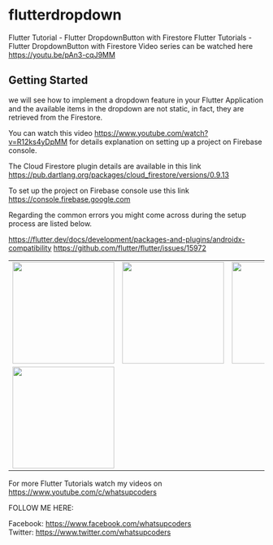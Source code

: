 # flutterdropdown

Flutter Tutorial - Flutter DropdownButton with Firestore
Flutter Tutorials - Flutter DropdownButton with Firestore Video series can be watched here https://youtu.be/pAn3-cqJ9MM

## Getting Started

we will see how to implement a dropdown feature in your Flutter Application and the available items in the dropdown
 are not static, in fact, they are retrieved from the Firestore.
 
 
 You can watch this video https://www.youtube.com/watch?v=R12ks4yDpMM for details explanation on setting up a project on Firebase console.

The Cloud Firestore plugin details are available in this link 
https://pub.dartlang.org/packages/cloud_firestore/versions/0.9.13

To set up the project on Firebase console use this link https://console.firebase.google.com

Regarding the common errors you might come across during the setup process are listed below.

https://flutter.dev/docs/development/packages-and-plugins/androidx-compatibility
https://github.com/flutter/flutter/issues/15972 

<div style="text-align: center">
    <table>
        <tr>
            <td style="text-align: center">
                    <img src="https://github.com/whatsupcoders/FlutterDropDown/blob/master/assests/Screenshot_1559088688.png" width="200"/>
            </td>            
            <td style="text-align: center">              
                     <img src="https://github.com/whatsupcoders/FlutterDropDown/blob/master/assests/Screenshot_1559088697.png" width="200"/>
            </td>
            <td style="text-align: center">
                    <img src="https://github.com/whatsupcoders/FlutterDropDown/blob/master/assests/Screenshot_1559088707.png" width="200"/>
            </td>
        </tr>
      <tr>
            <td style="text-align: center">
                    <img src="https://github.com/whatsupcoders/FlutterDropDown/blob/master/assests/dropdowngif.gif" width="200"/>
            </td>            
      </tr>
  </table>
  </div>
  
For more Flutter Tutorials watch my videos on https://www.youtube.com/c/whatsupcoders

FOLLOW ME HERE:

Facebook: https://www.facebook.com/whatsupcoders <br />
Twitter: https://www.twitter.com/whatsupcoders
